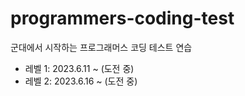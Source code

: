 # programmers-coding-test
군대에서 시작하는 프로그래머스 코딩 테스트 연습
- 레벨 1: 2023.6.11 ~ (도전 중)
- 레벨 2: 2023.6.16 ~ (도전 중)
